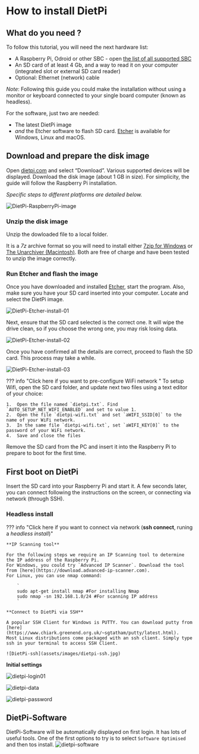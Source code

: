 # How to install DietPi

## What do you need ?

To follow this tutorial, you will need the next hardware list:

 - A Raspberry Pi, Odroid or other SBC - open [the list of all supported SBC](../hardware-supported_sbc/)
 - An SD card of at least 4 Gb, and a way to read it on your computer (integrated slot or external SD card reader)
 - Optional: Ethernet (network) cable

_Note_: Following this guide you could make the installation without using a monitor or keyboard connected to your single board computer (known as headless). 

For the software, just two are needed:

 - The latest DietPi image
 - _and_ the Etcher software to flash SD card. [Etcher](https://etcher.io/) is available for Windows, Linux and macOS. 

## Download and prepare the disk image
Open [dietpi.com](https://dietpi.com#download) and select “Download”. Various supported devices will be displayed. Download the disk image (about 1 GB in size).
For simplicity, the guide will follow the Raspberry Pi installation. 

_Specific steps to different platforms are detailed below._

![DietPi-RaspberryPi-image](assets/images/DietPi-RaspberryPi-image.jpg)

### Unzip the disk image 

Unzip the dowloaded file to a local folder. 

It is a _7z_ archive format so you will need to install either [7zip for Windows](https://www.7-zip.org/) or [The Unarchiver (Macintosh)](https://wakaba.c3.cx/s/apps/unarchiver.html). Both are free of charge and have been tested to unzip the image correctly.

### Run Etcher and flash the image 

Once you have downloaded and installed [Etcher](https://etcher.io/), start the program. Also, make sure you have your SD card inserted into your computer.
Locate and select the DietPi image.

![DietPi-Etcher-install-01](assets/images/DietPi-Etcher-install-01.jpg)

Next, ensure that the SD card selected is the correct one. It will wipe the drive clean, so if you choose the wrong one, you may risk losing data.

![DietPi-Etcher-install-02](assets/images/DietPi-Etcher-install-02.jpg)

Once you have confirmed all the details are correct, proceed to flash the SD card. This process may take a while.

![DietPi-Etcher-install-03](assets/images/DietPi-Etcher-install-03.jpg)

??? info "Click here if you want to pre-configure WiFi network " 
	To setup Wifi, open the SD card folder, and update next two files using a text editor of your choice:

	1.  Open the file named `dietpi.txt`. Find `AUTO_SETUP_NET_WIFI_ENABLED` and set to value 1.
	2.  Open the file `dietpi-wifi.txt` and set `aWIFI_SSID[0]` to the name of your WiFi network. 
    3.  In the same file `dietpi-wifi.txt`, set `aWIFI_KEY[0]` to the password of your WiFi network.
    4.  Save and close the files

Remove the SD card from the PC and insert it into the Raspberry Pi to prepare to boot for the first time. 

## First boot on DietPi

Insert the SD card into your Raspberry Pi and start it. A few seconds later, you can connect following the instructions on the screen, or connecting via network (through SSH). 

### Headless install

??? info "Click here if you want to connect via network (**ssh connect**, runing a _headless install_)" 

    **IP Scanning tool**

    For the following steps we require an IP Scanning tool to determine the IP address of the Raspberry Pi. 
    For Windows, you could try `Advanced IP Scanner`. Download the tool from [here](https://download.advanced-ip-scanner.com).
	For Linux, you can use nmap command:

		`
		sudo apt-get install nmap #For installing Nmap
		sudo nmap -sn 192.168.1.0/24 #For scanning IP address
		`

	**Connect to DietPi via SSH**
	
	A popular SSH Client for Windows is PUTTY. You can download putty from [here](https://www.chiark.greenend.org.uk/~sgtatham/putty/latest.html). 
	Most Linux distributions come packaged with an ssh client. Simply type ssh in your terminal to access SSH Client.

	![DietPi-ssh](assets/images/dietpi-ssh.jpg)

**Initial settings**

![dietpi-login01](assets/images/dietpi-login01.jpg)

![dietpi-data](assets/images/dietpi-data-policy.jpg)

![dietpi-password](assets/images/dietpi-password-01.jpg)

## DietPi-Software

DietPi-Software will be automatically displayed on first login. It has lots of useful tools. 
One of the first options to try is to select `Software Optimised` and then tos install.
![dietpi-software](assets/images/dietpi-software.jpg)
